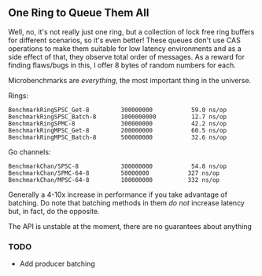 ## One Ring to Queue Them All

Well, no, it's not really just one ring, but a collection of lock free ring buffers for different scenarios, so it's even better!
These queues don't use CAS operations to make them suitable for low latency environments and as a side effect of that,
they observe total order of messages. As a reward for finding flaws/bugs in this, I offer 8 bytes of random numbers for each.

Microbenchmarks are *everything*, the most important thing in the universe.

Rings:

    BenchmarkRingSPSC_Get-8     	300000000	        59.0 ns/op
    BenchmarkRingSPSC_Batch-8   	1000000000	        12.7 ns/op
    BenchmarkRingSPMC-8         	300000000	        42.2 ns/op
    BenchmarkRingMPSC_Get-8     	200000000	        60.5 ns/op
    BenchmarkRingMPSC_Batch-8   	500000000	        32.6 ns/op

Go channels:

    BenchmarkChan/SPSC-8         	300000000	        54.8 ns/op
    BenchmarkChan/SPMC-64-8      	50000000	       327 ns/op
    BenchmarkChan/MPSC-64-8      	100000000	       332 ns/op

Generally a 4-10x increase in performance if you take advantage of batching.
Do note that batching methods in them *do not* increase latency but, in fact, do the opposite.

The API is unstable at the moment, there are no guarantees about anything

### TODO
 * Add producer batching
